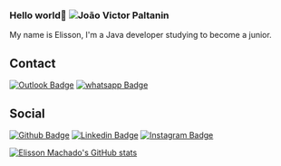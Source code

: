 ### Hello world👋 <img src="https://komarev.com/ghpvc/?username=jv-paltanin&label=Profile%20views&color=0e75b6&style=social" alt="João Victor Paltanin" />

My name is Elisson, I'm a Java developer studying to become a junior.



## Contact

  [![Outlook Badge](https://img.shields.io/badge/Outlook-0073C6?style=for-the-badge&logo=microsoft-outlook&logoColor=white)](mailto:elisson.barbieri@hotmail.com)
  [![whatsapp Badge](https://img.shields.io/badge/WhatsApp-25D366?style=for-the-badge&logo=whatsapp&logoColor=white)](https://api.whatsapp.com/send?phone=5541992245526)
  
  ## Social 
  [![Github Badge](https://img.shields.io/badge/GitHub-100000?style=for-the-badge&logo=github&logoColor=white)](https://github.com/elissonBM)
  [![Linkedin Badge](https://img.shields.io/badge/Linkedin-006699?style=for-the-badge&logo=linkedin&logoColor=white)](https://www.linkedin.com/in/elissonbm/)
  [![Instagram Badge](https://img.shields.io/badge/Instagram-E4405F?style=for-the-badge&logo=instagram&logoColor=white)](https://www.instagram.com/elissonbm/)
  
  [![Elisson Machado's GitHub stats](https://github-readme-stats.vercel.app/api?username=elissonBM&hide=contribs,issues&show_icons=true)](https://github.com/elissonBM/github-readme-stats)
<!--
**elissonBM/elissonBM** is a ✨ _special_ ✨ repository because its `README.md` (this file) appears on your GitHub profile.

Here are some ideas to get you started:

- 🔭 I’m currently working on ...
- 🌱 I’m currently learning ...
- 👯 I’m looking to collaborate on ...
- 🤔 I’m looking for help with ...
- 💬 Ask me about ...
- 📫 How to reach me: ...
- 😄 Pronouns: ...
  - ⚡ Fun fact: ...
-->
